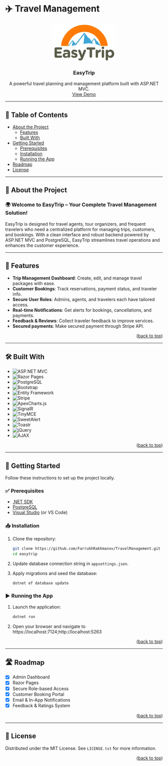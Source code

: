 # ✈️ Travel Management

<a name="readme-top"></a>

<!-- PROJECT LOGO -->
<div align="center">
  <a href="https://github.com/yourusername/easytrip">
    <img src="https://github.com/FarrukhRakhmanov/TravelManagement/blob/master/EasyTrip/wwwroot/images/icons/logo.png" alt="EasyTrip Logo" >
  </a>

<h3 align="center">EasyTrip</h3>

  <p align="center">
    A powerful travel planning and management platform built with ASP.NET MVC.
    <br />
    <a href="https://easytrip-demo.com">View Demo</a>
  </p>
</div>

---

## 📌 Table of Contents

- [About the Project](#about-the-project)
  - [Features](#features)
  - [Built With](#built-with)
- [Getting Started](#getting-started)
  - [Prerequisites](#prerequisites)
  - [Installation](#installation)
  - [Running the App](#running-the-app)
- [Roadmap](#roadmap)
- [License](#license)

---

## 💼 About the Project

### 🌍 Welcome to EasyTrip – Your Complete Travel Management Solution!

EasyTrip is designed for travel agents, tour organizers, and frequent travelers who need a centralized platform for managing trips, customers, and bookings. With a clean interface and robust backend powered by ASP.NET MVC and PostgreSQL, EasyTrip streamlines travel operations and enhances the customer experience.

---

## 🚀 Features

- **Trip Management Dashboard**: Create, edit, and manage travel packages with ease.
- **Customer Bookings**: Track reservations, payment status, and traveler info.
- **Secure User Roles**: Admins, agents, and travelers each have tailored access.
- **Real-time Notifications**: Get alerts for bookings, cancellations, and payments.
- **Feedback & Reviews**: Collect traveler feedback to improve services.
- **Secured payments**: Make secured payment through Stripe API.
  
<p align="right">(<a href="#readme-top">back to top</a>)</p>

---

## 🛠️ Built With

- ![ASP.NET MVC](https://img.shields.io/badge/ASP.NET%20MVC-512BD4?logo=dotnet&logoColor=white)
- ![Razor Pages](https://img.shields.io/badge/Razor%20Pages-512BD4?logo=dotnet&logoColor=white)
- ![PostgreSQL](https://img.shields.io/badge/PostgreSQL-336791?logo=postgresql&logoColor=white)
- ![Bootstrap](https://img.shields.io/badge/Bootstrap-563D7C?logo=bootstrap&logoColor=white)
- ![Entity Framework](https://img.shields.io/badge/Entity%20Framework-6DB33F?logo=.net&logoColor=white)
- ![Stripe](https://img.shields.io/badge/Stripe-635BFF?logo=stripe&logoColor=white)
- ![ApexCharts.js](https://img.shields.io/badge/ApexCharts.js-00BFFF?logo=apexcharts&logoColor=white)
- ![SignalR](https://img.shields.io/badge/SignalR-0078D7?logo=dotnet&logoColor=white)
- ![TinyMCE](https://img.shields.io/badge/TinyMCE-2B8DBD?logo=tinymce&logoColor=white)
- ![SweetAlert](https://img.shields.io/badge/SweetAlert2-F4A261?logo=javascript&logoColor=white)
- ![Toastr](https://img.shields.io/badge/Toastr-E65100?logo=javascript&logoColor=white)
- ![jQuery](https://img.shields.io/badge/jQuery-0769AD?logo=jquery&logoColor=white)
- ![AJAX](https://img.shields.io/badge/AJAX-000000?logo=xml&logoColor=white)

<p align="right">(<a href="#readme-top">back to top</a>)</p>

---

## 🧰 Getting Started

Follow these instructions to set up the project locally.

### ✅ Prerequisites

- [.NET SDK](https://dotnet.microsoft.com/en-us/download)
- [PostgreSQL](https://www.postgresql.org/download/)
- [Visual Studio](https://visualstudio.microsoft.com/) (or VS Code)

### 📥 Installation

1. Clone the repository:
   ```bash
   git clone https://github.com/FarrukhRakhmanov/TravelManagement.git
   cd easytrip
   ```

2. Update database connection string in `appsettings.json`.

3. Apply migrations and seed the database:
   ```bash
   dotnet ef database update
   ```

### ▶️ Running the App

1. Launch the application:
   ```bash
   dotnet run
   ```

2. Open your browser and navigate to https://localhost:7124;http://localhost:5263 

<p align="right">(<a href="#readme-top">back to top</a>)</p>

---

## 🛣️ Roadmap

- [x] Admin Dashboard
- [x] Razor Pages
- [x] Secure Role-based Access
- [x] Customer Booking Portal
- [x] Email & In-App Notifications
- [x] Feedback & Ratings System

<p align="right">(<a href="#readme-top">back to top</a>)</p>

---

## 📄 License

Distributed under the MIT License. See `LICENSE.txt` for more information.

<p align="right">(<a href="#readme-top">back to top</a>)</p>

